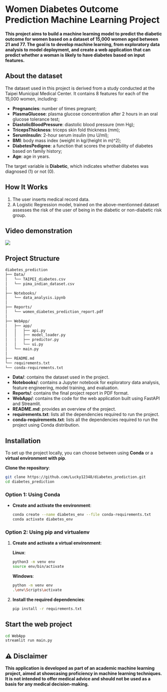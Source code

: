# **Women Diabetes Outcome Prediction Machine Learning Project**

**This project aims to build a machine learning model to predict the diabetic outcome for women based on a dataset of 15,000 women aged between 21 and 77. The goal is to develop machine learning, from exploratory data analysis to model deployment, and create a web application that can predict whether a woman is likely to have diabetes based on input features.**


## **About the dataset**
The dataset used in this project is derived from a study conducted at the Taipei Municipal Medical Center. It contains 8 features for each of the 15,000 women, including:

* **Pregnancies**: number of times pregnant;
* **PlasmaGlucose**: plasma glucose concentration after 2 hours in an oral glucose tolerance test;
* **DiastolicBloodPressure**: diastolic blood pressure (mm Hg);
* **TricepsThickness**: triceps skin fold thickness (mm);
* **SerumInsulin**: 2-hour serum insulin (mu U/ml);
* **BMI**: body mass index (weight in kg/(height in m)^2);
* **DiabetesPedigree**: a function that scores the probability of diabetes based on family history;
* **Age**: age in years.

The target variable is **Diabetic**, which indicates whether diabetes was diagnosed (1) or not (0).

## **How It Works**

1. The user inserts medical record data.
2. A Logistic Regression model, trained on the above-mentionned dataset assesses the risk of the user of being in the diabetic or non-diabetic risk group.

## **Video demonstration**

![](https://media.tenor.com/ZPHHiCRxrlsAAAAj/happy-happy-happy-cat.gif)


## Project Structure

```bash
diabetes_prediction
├── Data/
│   └── TAIPEI_diabetes.csv
│   └── pima_indian_dataset.csv
│
├── Notebooks/
│   └── data_analysis.ipynb
│
├── Reports/
│   └── women_diabetes_prediction_report.pdf
│
├── WebApp/
│   ├── app/
│   │   ├── api.py
│   │   ├── model_loader.py
│   │   ├── predictor.py
│   │   └── ui.py
│   └── main.py
│
├── README.md
└── requirements.txt
└── conda-requirements.txt

```
* **Data/**: contains the dataset used in the project.
* **Notebooks/**: contains a Jupyter notebook for exploratory data analysis, feature engineering, model training, and evaluation.
* **Reports/**: contains the final project report in PDF format.
* **WebApp/**: contains the code for the web application built using FastAPI and Streamlit.
* **README.md**: provides an overview of the project.
* **requirements.txt**: lists all the dependencies required to run the project.
* **conda-requirements.txt**: lists all the dependencies required to run the project using Conda distribution.


## Installation

To set up the project locally, you can choose between using **Conda** or a **virtual environment with pip**.

**Clone the repository**:
   ```bash
   git clone https://github.com/Lucky12348/diabetes_prediction.git
   cd diabetes_prediction
   ```
### Option 1: Using Conda


-  **Create and activate the environment**:
   ```bash
   conda create --name diabetes_env --file conda-requirements.txt
   conda activate diabetes_env
   ```

### Option 2: Using pip and virtualenv

1. **Create and activate a virtual environment**:

   **Linux**:
   ```bash
   python3 -m venv env
   source env/bin/activate
   ```

   **Windows**:
   ```bash
   python -m venv env
   .\env\Scripts\activate
   ```

2. **Install the required dependencies**:
   ```bash
   pip install -r requirements.txt
   ```

## Start the web project
```bash
cd WebApp
streamlit run main.py
```

## ⚠️ **Disclaimer**

**This application is developed as part of an academic machine learning project, aimed at showcasing proficiency in machine learning techniques. It is not intended to offer medical advice and should not be used as a basis for any medical decision-making.**
